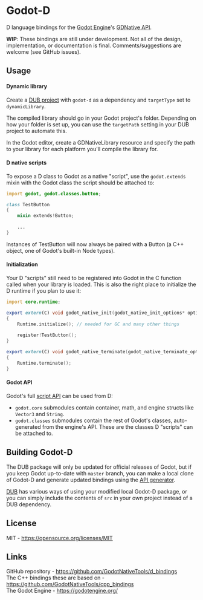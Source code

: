 Godot-D
=======
D language bindings for the [Godot Engine](https://godotengine.org/)'s
[GDNative API](https://github.com/GodotNativeTools/godot_headers).

**WIP**: These bindings are still under development. Not all of the design,
implementation, or documentation is final. Comments/suggestions are welcome
(see GitHub issues).

Usage
-----
#### Dynamic library
Create a [DUB project](https://code.dlang.org/getting_started) with `godot-d`
as a dependency and `targetType` set to `dynamicLibrary`.

The compiled library should go in your Godot project's folder. Depending on how
your folder is set up, you can use the `targetPath` setting in your DUB project
to automate this.

In the Godot editor, create a GDNativeLibrary resource and specify the path to
your library for each platform you'll compile the library for.

#### D native scripts
To expose a D class to Godot as a native "script", use the `godot.extends`
mixin with the Godot class the script should be attached to:  
```D
import godot, godot.classes.button;

class TestButton
{
	mixin extends!Button;
	
	...
}
```
Instances of TestButton will now always be paired with a Button (a C++ object,
one of Godot's built-in Node types).

#### Initialization
Your D "scripts" still need to be registered into Godot in the C function
called when your library is loaded. This is also the right place to initialize
the D runtime if you plan to use it:  
```D
import core.runtime;

export extern(C) void godot_native_init(godot_native_init_options* options)
{
	Runtime.initialize(); // needed for GC and many other things
	
	register!TestButton();
}

export extern(C) void godot_native_terminate(godot_native_terminate_options* options)
{
	Runtime.terminate();
}
```

#### Godot API
Godot's full [script API](http://docs.godotengine.org/) can be used from D:  
- `godot.core` submodules contain container, math, and engine structs like
  `Vector3` and `String`.
- `godot.classes` submodules contain the rest of Godot's classes, auto-generated
  from the engine's API. These are the classes D "scripts" can be attached to.

Building Godot-D
----------------
The DUB package will only be updated for official releases of Godot, but if you
keep Godot up-to-date with `master` branch, you can make a local clone of
Godot-D and generate updated bindings using the [API generator](generator/README.md).

[DUB](https://code.dlang.org/getting_started) has various ways of using your
modified local Godot-D package, or you can simply include the contents of `src`
in your own project instead of a DUB dependency.

License
-------
MIT - <https://opensource.org/licenses/MIT>  

Links
-----
GitHub repository - <https://github.com/GodotNativeTools/d_bindings>  
The C++ bindings these are based on - <https://github.com/GodotNativeTools/cpp_bindings>  
The Godot Engine - <https://godotengine.org/>  
